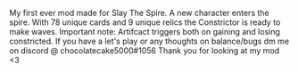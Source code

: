 My first ever mod made for Slay The Spire.
A new character enters the spire. With 78 unique cards and 9 unique relics the Constrictor is ready to make waves. Important note: Artifcact triggers both on gaining and losing constricted. If you have a let's play or any thoughts on balance/bugs dm me on discord @ chocolatecake5000#1056 Thank you for looking at my mod <3
